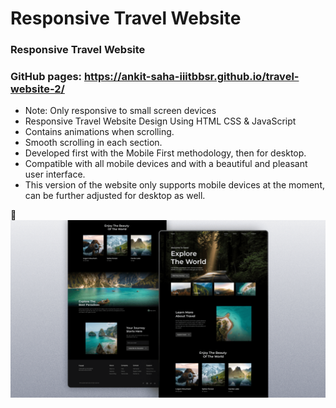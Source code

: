 # Responsive Travel Website
### Responsive Travel Website
### GitHub pages: https://ankit-saha-iiitbbsr.github.io/travel-website-2/
- Note: Only responsive to small screen devices
- Responsive Travel Website Design Using HTML CSS & JavaScript
- Contains animations when scrolling.
- Smooth scrolling in each section.
- Developed first with the Mobile First methodology, then for desktop.
- Compatible with all mobile devices and with a beautiful and pleasant user interface.
- This version of the website only supports mobile devices at the moment, can be further adjusted for desktop as well.

💙 
![preview img](/preview.png)
